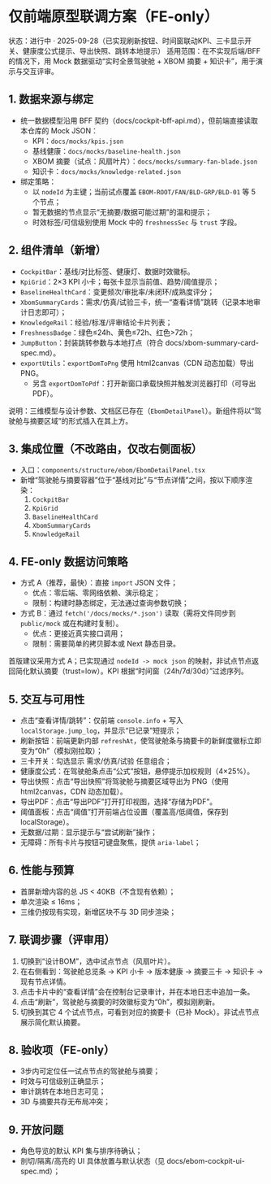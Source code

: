 # 仅前端原型联调方案（FE-only）

状态：进行中 · 2025-09-28（已实现刷新按钮、时间窗联动KPI、三卡显示开关、健康度公式提示、导出快照、跳转本地提示）
适用范围：在不实现后端/BFF的情况下，用 Mock 数据驱动“实时全景驾驶舱 + XBOM 摘要 + 知识卡”，用于演示与交互评审。

## 1. 数据来源与绑定
- 统一数据模型沿用 BFF 契约（docs/cockpit-bff-api.md），但前端直接读取本仓库的 Mock JSON：
  - KPI：`docs/mocks/kpis.json`
  - 基线健康：`docs/mocks/baseline-health.json`
  - XBOM 摘要（试点：风扇叶片）：`docs/mocks/summary-fan-blade.json`
  - 知识卡：`docs/mocks/knowledge-related.json`
- 绑定策略：
  - 以 `nodeId` 为主键；当前试点覆盖 `EBOM-ROOT/FAN/BLD-GRP/BLD-01` 等 5 个节点；
  - 暂无数据的节点显示“无摘要/数据可能过期”的温和提示；
  - 时效标签/可信级别使用 Mock 中的 `freshnessSec` 与 `trust` 字段。

## 2. 组件清单（新增）
- `CockpitBar`：基线/对比标签、健康灯、数据时效徽标。
- `KpiGrid`：2×3 KPI 小卡；每张卡显示当前值、趋势/阈值提示；
- `BaselineHealthCard`：变更频次/审批率/未闭环/成熟度评分；
- `XbomSummaryCards`：需求/仿真/试验三卡，统一“查看详情”跳转（记录本地审计日志即可）；
- `KnowledgeRail`：经验/标准/评审结论卡片列表；
- `FreshnessBadge`：绿色≤24h、黄色≤72h、红色>72h；
- `JumpButton`：封装跳转参数与本地打点（符合 docs/xbom-summary-card-spec.md）。
- `exportUtils`：`exportDomToPng` 使用 html2canvas（CDN 动态加载）导出 PNG。
  - 另含 `exportDomToPdf`：打开新窗口承载快照并触发浏览器打印（可导出PDF）。

说明：三维模型与设计参数、文档区已存在（`EbomDetailPanel`）。新组件将以“驾驶舱与摘要区域”的形式插入在其上方。

## 3. 集成位置（不改路由，仅改右侧面板）
- 入口：`components/structure/ebom/EbomDetailPanel.tsx`
- 新增“驾驶舱与摘要容器”位于“基线对比”与“节点详情”之间，按以下顺序渲染：
  1) `CockpitBar`
  2) `KpiGrid`
  3) `BaselineHealthCard`
  4) `XbomSummaryCards`
  5) `KnowledgeRail`

## 4. FE-only 数据访问策略
- 方式 A（推荐，最快）：直接 `import` JSON 文件；
  - 优点：零后端、零网络依赖、演示稳定；
  - 限制：构建时静态绑定，无法通过查询参数切换；
- 方式 B：通过 `fetch('/docs/mocks/*.json')` 读取（需将文件同步到 `public/mock` 或在构建时复制）。
  - 优点：更接近真实接口调用；
  - 限制：需要简单的拷贝脚本或 Next 静态目录。

首版建议采用方式 A；已实现通过 `nodeId -> mock json` 的映射，非试点节点返回简化默认摘要（trust=low）。KPI 根据“时间窗（24h/7d/30d）”过滤序列。

## 5. 交互与可用性
- 点击“查看详情/跳转”：仅前端 `console.info` + 写入 `localStorage.jump_log`，并显示“已记录”短提示；
- 刷新按钮：前端更新内部 `refreshAt`，使驾驶舱条与摘要卡的新鲜度徽标立即变为“0h”（模拟刚拉取）；
- 三卡开关：勾选显示 需求/仿真/试验 任意组合；
- 健康度公式：在驾驶舱条点击“公式”按钮，悬停提示加权规则（4×25%）。
- 导出快照：点击“导出快照”将驾驶舱与摘要区域导出为 PNG（使用 html2canvas，CDN 动态加载）。
 - 导出PDF：点击“导出PDF”打开打印视图，选择“存储为PDF”。
 - 阈值面板：点击“阈值”打开前端占位设置（覆盖高/低阈值，保存到 localStorage）。
- 无数据/过期：显示提示与“尝试刷新”操作；
- 无障碍：所有卡片与按钮可键盘聚焦，提供 `aria-label`；

## 6. 性能与预算
- 首屏新增内容的总 JS < 40KB（不含现有依赖）；
- 单次渲染 ≤ 16ms；
- 三维仍按现有实现，新增区块不与 3D 同步渲染；

## 7. 联调步骤（评审用）
1) 切换到“设计BOM”，选中试点节点（风扇叶片）。
2) 在右侧看到：驾驶舱总览条 → KPI 小卡 → 版本健康 → 摘要三卡 → 知识卡 → 现有节点详情。
3) 点击卡片中的“查看详情”会在控制台记录审计，并在本地日志中追加一条。
4) 点击“刷新”，驾驶舱与摘要的时效徽标变为“0h”，模拟刚刷新。
5) 切换到其它 4 个试点节点，可看到对应的摘要卡（已补 Mock）。非试点节点展示简化默认摘要。

## 8. 验收项（FE-only）
- 3步内可定位任一试点节点的驾驶舱与摘要；
- 时效与可信级别正确显示；
- 审计跳转在本地日志可见；
- 3D 与摘要共存无布局冲突；

## 9. 开放问题
- 角色导览的默认 KPI 集与排序待确认；
- 剖切/隔离/高亮的 UI 具体放置与默认状态（见 docs/ebom-cockpit-ui-spec.md）；

